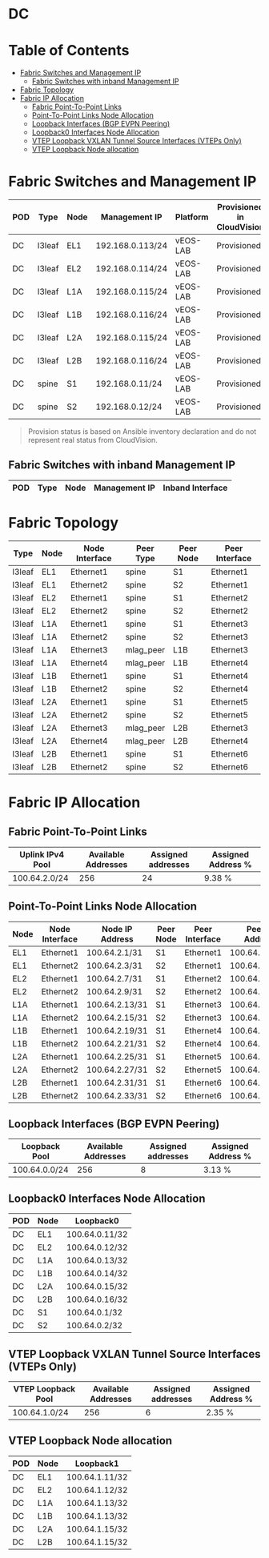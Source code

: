 # DC

# Table of Contents

- [Fabric Switches and Management IP](#fabric-switches-and-management-ip)
  - [Fabric Switches with inband Management IP](#fabric-switches-with-inband-management-ip)
- [Fabric Topology](#fabric-topology)
- [Fabric IP Allocation](#fabric-ip-allocation)
  - [Fabric Point-To-Point Links](#fabric-point-to-point-links)
  - [Point-To-Point Links Node Allocation](#point-to-point-links-node-allocation)
  - [Loopback Interfaces (BGP EVPN Peering)](#loopback-interfaces-bgp-evpn-peering)
  - [Loopback0 Interfaces Node Allocation](#loopback0-interfaces-node-allocation)
  - [VTEP Loopback VXLAN Tunnel Source Interfaces (VTEPs Only)](#vtep-loopback-vxlan-tunnel-source-interfaces-vteps-only)
  - [VTEP Loopback Node allocation](#vtep-loopback-node-allocation)

# Fabric Switches and Management IP

| POD | Type | Node | Management IP | Platform | Provisioned in CloudVision |
| --- | ---- | ---- | ------------- | -------- | -------------------------- |
| DC | l3leaf | EL1 | 192.168.0.113/24 | vEOS-LAB | Provisioned |
| DC | l3leaf | EL2 | 192.168.0.114/24 | vEOS-LAB | Provisioned |
| DC | l3leaf | L1A | 192.168.0.115/24 | vEOS-LAB | Provisioned |
| DC | l3leaf | L1B | 192.168.0.116/24 | vEOS-LAB | Provisioned |
| DC | l3leaf | L2A | 192.168.0.115/24 | vEOS-LAB | Provisioned |
| DC | l3leaf | L2B | 192.168.0.116/24 | vEOS-LAB | Provisioned |
| DC | spine | S1 | 192.168.0.11/24 | vEOS-LAB | Provisioned |
| DC | spine | S2 | 192.168.0.12/24 | vEOS-LAB | Provisioned |

> Provision status is based on Ansible inventory declaration and do not represent real status from CloudVision.

## Fabric Switches with inband Management IP
| POD | Type | Node | Management IP | Inband Interface |
| --- | ---- | ---- | ------------- | ---------------- |

# Fabric Topology

| Type | Node | Node Interface | Peer Type | Peer Node | Peer Interface |
| ---- | ---- | -------------- | --------- | ----------| -------------- |
| l3leaf | EL1 | Ethernet1 | spine | S1 | Ethernet1 |
| l3leaf | EL1 | Ethernet2 | spine | S2 | Ethernet1 |
| l3leaf | EL2 | Ethernet1 | spine | S1 | Ethernet2 |
| l3leaf | EL2 | Ethernet2 | spine | S2 | Ethernet2 |
| l3leaf | L1A | Ethernet1 | spine | S1 | Ethernet3 |
| l3leaf | L1A | Ethernet2 | spine | S2 | Ethernet3 |
| l3leaf | L1A | Ethernet3 | mlag_peer | L1B | Ethernet3 |
| l3leaf | L1A | Ethernet4 | mlag_peer | L1B | Ethernet4 |
| l3leaf | L1B | Ethernet1 | spine | S1 | Ethernet4 |
| l3leaf | L1B | Ethernet2 | spine | S2 | Ethernet4 |
| l3leaf | L2A | Ethernet1 | spine | S1 | Ethernet5 |
| l3leaf | L2A | Ethernet2 | spine | S2 | Ethernet5 |
| l3leaf | L2A | Ethernet3 | mlag_peer | L2B | Ethernet3 |
| l3leaf | L2A | Ethernet4 | mlag_peer | L2B | Ethernet4 |
| l3leaf | L2B | Ethernet1 | spine | S1 | Ethernet6 |
| l3leaf | L2B | Ethernet2 | spine | S2 | Ethernet6 |

# Fabric IP Allocation

## Fabric Point-To-Point Links

| Uplink IPv4 Pool | Available Addresses | Assigned addresses | Assigned Address % |
| ---------------- | ------------------- | ------------------ | ------------------ |
| 100.64.2.0/24 | 256 | 24 | 9.38 % |

## Point-To-Point Links Node Allocation

| Node | Node Interface | Node IP Address | Peer Node | Peer Interface | Peer IP Address |
| ---- | -------------- | --------------- | --------- | -------------- | --------------- |
| EL1 | Ethernet1 | 100.64.2.1/31 | S1 | Ethernet1 | 100.64.2.0/31 |
| EL1 | Ethernet2 | 100.64.2.3/31 | S2 | Ethernet1 | 100.64.2.2/31 |
| EL2 | Ethernet1 | 100.64.2.7/31 | S1 | Ethernet2 | 100.64.2.6/31 |
| EL2 | Ethernet2 | 100.64.2.9/31 | S2 | Ethernet2 | 100.64.2.8/31 |
| L1A | Ethernet1 | 100.64.2.13/31 | S1 | Ethernet3 | 100.64.2.12/31 |
| L1A | Ethernet2 | 100.64.2.15/31 | S2 | Ethernet3 | 100.64.2.14/31 |
| L1B | Ethernet1 | 100.64.2.19/31 | S1 | Ethernet4 | 100.64.2.18/31 |
| L1B | Ethernet2 | 100.64.2.21/31 | S2 | Ethernet4 | 100.64.2.20/31 |
| L2A | Ethernet1 | 100.64.2.25/31 | S1 | Ethernet5 | 100.64.2.24/31 |
| L2A | Ethernet2 | 100.64.2.27/31 | S2 | Ethernet5 | 100.64.2.26/31 |
| L2B | Ethernet1 | 100.64.2.31/31 | S1 | Ethernet6 | 100.64.2.30/31 |
| L2B | Ethernet2 | 100.64.2.33/31 | S2 | Ethernet6 | 100.64.2.32/31 |

## Loopback Interfaces (BGP EVPN Peering)

| Loopback Pool | Available Addresses | Assigned addresses | Assigned Address % |
| ------------- | ------------------- | ------------------ | ------------------ |
| 100.64.0.0/24 | 256 | 8 | 3.13 % |

## Loopback0 Interfaces Node Allocation

| POD | Node | Loopback0 |
| --- | ---- | --------- |
| DC | EL1 | 100.64.0.11/32 |
| DC | EL2 | 100.64.0.12/32 |
| DC | L1A | 100.64.0.13/32 |
| DC | L1B | 100.64.0.14/32 |
| DC | L2A | 100.64.0.15/32 |
| DC | L2B | 100.64.0.16/32 |
| DC | S1 | 100.64.0.1/32 |
| DC | S2 | 100.64.0.2/32 |

## VTEP Loopback VXLAN Tunnel Source Interfaces (VTEPs Only)

| VTEP Loopback Pool | Available Addresses | Assigned addresses | Assigned Address % |
| --------------------- | ------------------- | ------------------ | ------------------ |
| 100.64.1.0/24 | 256 | 6 | 2.35 % |

## VTEP Loopback Node allocation

| POD | Node | Loopback1 |
| --- | ---- | --------- |
| DC | EL1 | 100.64.1.11/32 |
| DC | EL2 | 100.64.1.12/32 |
| DC | L1A | 100.64.1.13/32 |
| DC | L1B | 100.64.1.13/32 |
| DC | L2A | 100.64.1.15/32 |
| DC | L2B | 100.64.1.15/32 |
